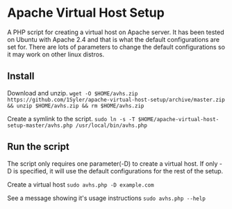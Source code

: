 # Apache Virtual Host Setup

A PHP script for creating a virtual host on Apache server. It has been tested on Ubuntu with Apache 2.4 and that is what the default configurations are set for. There are lots of parameters to change the default configurations so it may work on other linux distros.

## Install

Download and unzip.
`wget -O $HOME/avhs.zip https://github.com/1Syler/apache-virtual-host-setup/archive/master.zip && unzip $HOME/avhs.zip && rm $HOME/avhs.zip`

Create a symlink to the script.
`sudo ln -s -T $HOME/apache-virtual-host-setup-master/avhs.php /usr/local/bin/avhs.php`

## Run the script

The script only requires one parameter(-D) to create a virtual host. If only -D is specified, it will use the default configurations for the rest of the setup.

Create a virtual host
`sudo avhs.php -D example.com`

See a message showing it's usage instructions
`sudo avhs.php --help`
